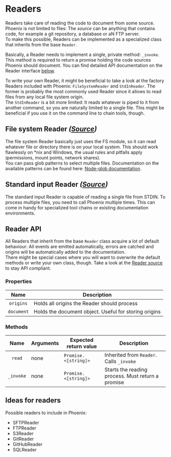 Readers
=======
Readers take care of reading the code to document from some source. Phoenix is not limited to files:
The *source* can be anything that contains code, for example a git repository, a database or aN FTP 
server.  
To make this possible, Readers can be implemented as a specialized class that inherits from the base
`Reader`.

Basically, a Reader needs to implement a single, private method: `_invoke`. This method is required 
to return a promise holding the code sources Phoenix should document. You can find detailed API 
documentation on the Reader interface [below](#reader-api).

To write your own Reader, it might be beneficial to take a look at the factory Readers included with
Phoenix: `FileSystemReader` and `StdInReader`. The former is probably the most commonly used Reader 
since it allows to read files from any local file system origin.  
The `StdInReader` is a bit more limited: It reads whatever is piped to it from another command, so 
you are naturally limited to a single file. This might be beneficial if you use it on the command 
line to chain tools, though.


File system Reader *([Source](./FileSystemReader.js))*
------------------------------------------------------
The file system Reader basically just uses the FS module, so it can read whatever file or directory
there is on your local system. This should work flawlessly on *nix and Windows, the usual rules and
pitfalls apply (permissions, mount points, network shares).  
You can pass glob patterns to select multiple files. Documentation on the available patterns can be
found here: [Node-glob documentation](https://github.com/isaacs/node-glob#glob-primer).


Standard input Reader *([Source](./StdInReader.js))*
----------------------------------------------------
The standard input Reader is capable of reading a single file from STDIN. To process multiple files,
you need to call Phoenix multiple times. This can come in handy for specialized tool chains or 
existing documentation environments.


Reader API
----------
All Readers that inherit from the base `Reader` class acquire a lot of default behaviour: All events
are emitted automatically, errors are catched and origins will be automatically added to the 
documentation.  
There might be special cases where you will want to overwrite the default methods or write your own 
class, though. Take a look at the [Reader source](./Reader.js) to stay API compliant.

### Properties
| Name       | Description                                           |
|:----------:|-------------------------------------------------------|
| `origins`  | Holds all origins the Reader should process           |
| `document` | Holds the document object. Useful for storing origins |

### Methods
| Name      | Arguments | Expected return value | Description                                      |
|:---------:|-----------|-----------------------|--------------------------------------------------|
| `read`    | none      | `Promise.<[string]>` | Inherited from `Reader`. Calls `_invoke`          |
| `_invoke` | none      | `Promise.<[string]>` | Starts the reading process. Must return a promise |


Ideas for readers
-----------------
Possible readers to include in Phoenix:

 - SFTPReader
 - FTPReader
 - S3Reader
 - GitReader
 - GitHubReader
 - SQLReader
